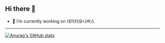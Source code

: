 ## Hi there 👋

- 🔭 I’m currently working on 데이터유니버스

---

[![Anurag's GitHub stats](https://github-readme-stats.vercel.app/api?username=ted911)](https://github.com/anuraghazra/github-readme-stats)
